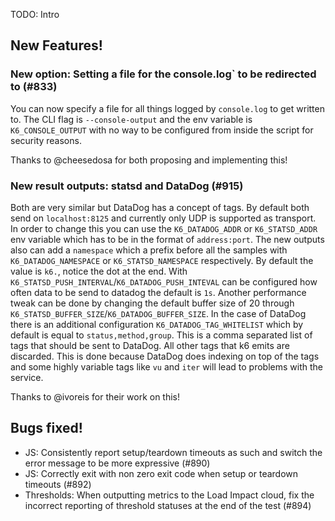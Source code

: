 TODO: Intro

## New Features!

### New option: Setting a file for the console.log` to be redirected to (#833)

You can now specify a file for all things logged by `console.log` to get written to. The CLI flag is `--console-output` and the env variable is `K6_CONSOLE_OUTPUT` with no way to be configured from inside the script for security reasons.

Thanks to @cheesedosa for both proposing and implementing this!

### New result outputs: statsd and DataDog (#915)

Both are very similar but DataDog has a concept of tags. By default both send on `localhost:8125` and currently only UDP is supported as transport.
In order to change this you can use the `K6_DATADOG_ADDR` or `K6_STATSD_ADDR` env variable which has to be in the format of `address:port`.
The new outputs also can add a `namespace` which a prefix before all the samples with `K6_DATADOG_NAMESPACE` or `K6_STATSD_NAMESPACE` respectively. By default the value is `k6.`, notice the dot at the end.
With `K6_STATSD_PUSH_INTERVAL`/`K6_DATADOG_PUSH_INTEVAL` can be configured how often data to be send to datadog the default is `1s`.
Another performance tweak can be done by changing the default buffer size of 20 through `K6_STATSD_BUFFER_SIZE`/`K6_DATADOG_BUFFER_SIZE`.
In the case of DataDog there is an additional configuration `K6_DATADOG_TAG_WHITELIST` which by default is equal to `status,method,group`. This is a comma separated list of tags that should be sent to DataDog. All other tags that k6 emits are discarded. This is done because DataDog does indexing on top of the tags and some highly variable tags like `vu` and `iter` will lead to problems with the service.

Thanks to @ivoreis for their work on this!


## Bugs fixed!

* JS: Consistently report setup/teardown timeouts as such and switch the error message to be more
  expressive (#890)
* JS: Correctly exit with non zero exit code when setup or teardown timeouts (#892)
* Thresholds: When outputting metrics to the Load Impact cloud, fix the incorrect reporting of
  threshold statuses at the end of the test (#894)
